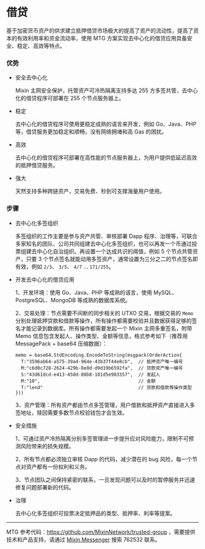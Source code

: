 # 借贷

基于加密货币资产的供求建立抵押借贷市场极大的提高了资产的流动性，提高了资本的有效利用率和资金流动率，使用 MTG 方案实现去中心化的借贷应用具备安全、稳定、高效等特点。

### 优势

- 安全去中心化
  
  Mixin 主网安全保护，托管资产可冷热隔离支持多达 255 方多签共管，去中心化的借贷程序可部署在 255 个节点服务器上。

- 稳定
  
  去中心化的借贷程序可使用更稳定成熟的语言来开发，例如 Go、Java、PHP 等，借贷服务更加稳定和顺畅，没有网络拥堵和高 Gas 的困扰。

- 高效
  
  去中心化的借贷程序可部署在高性能的节点服务器上，为用户提供低延迟高效的抵押借贷服务。

- 强大

  天然支持多种跨链资产，交易免费、秒到可支撑海量用户使用。

### 步骤

- 去中心化多签组织

  多签组织的工作主要是参与资产共管、审核部署 Dapp 程序、治理等，可联合多家知名的团队、公司共同组建去中心化多签组织，也可以再发一个币通过投票组建去中心化自治组织。再设置一个达成共识的阈值，例如 5 个节点共管资产，只要 3 个节点签名就能动用多签资产，通常设置为三分之二的节点签名即有效，例如 `2/3`、 `3/5`、 `4/7` ... `171/255`。

- 开发去中心化的借贷应用

  1、开发环境：使用 Go、Java、PHP 等成熟的语言，使用 MySQL、PostgreSQL、MongoDB 等成熟的数据库系统。

  2、交易处理：节点需要不间断的同步相关的 UTXO 交易，根据交易的 `Memo` 分别处理抵押贷款和借款等操作，所有操作都需要校验并且数据获得足够的签名才能记录到数据库。所有操作都需要发起一个 Mixin 主网多重签名，附带 Memo 信息包含发起人、操作类型、金额等信息，格式参考如下（推荐用 MessagePack + base64 压缩数据）：
  ```golang
  memo = base64.StdEncoding.EncodeToString(msgpack(OrderAction{
    T:"3596ab64-a575-39ad-964e-43b37f44e8cb",  // 抵押资产唯一编号
    M:"c6d0c728-2624-429b-8e0d-d9d19b6592fa",  // 贷款资产唯一编号
    S:"43d61dcd-e413-450d-80b8-101d5e903357",  // 发起人
    M:"10",                                    // 金额
    T:"lend"                                   // 贷款和借款等操作类型
  }))
  ```

  3、资产管理：所有资产都由节点多签管理，用户借款和抵押资产直接进入多签地址，赎回需要多数节点校验钱包才会生效。

- 安全措施

  1、可通过资产冷热隔离分别多签管理进一步提升应对风险能力，限制不可预测风险带来的损失规模。

  2、所有节点都必须独立审核 Dapp 的代码，减少潜在的 bug 风险，每一个节点对资产都有一份权利和义务。

  3、节点团队之间保持紧密的联系，一旦发现问题可以及时的暂停服务并迅速修复问题部署新的代码。

- 治理

  去中心化多签组织可投票决定抵押品的类型、抵押率、利率等提案。

---
MTG 参考代码：https://github.com/MixinNetwork/trusted-group ，需要提供技术和产品支持，请通过 [Mixin Messenger](https://w3c.group/c/1609251387450619) 搜索 762532 联系。